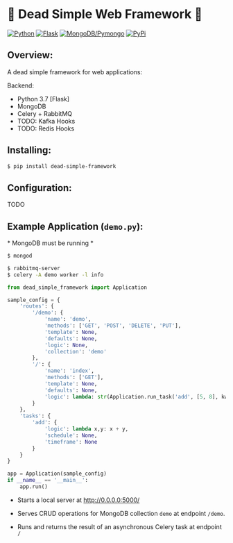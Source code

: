 # 🙈 Dead Simple Web Framework 🙉

[![Python](https://img.shields.io/badge/Python-3.5.7+-blue.svg)](https://www.python.org/downloads/)
[![Flask](https://img.shields.io/badge/Flask-1.1.1-yellow.svg)](https://flask.palletsprojects.com/en/1.1.x/)
[![MongoDB/Pymongo](https://img.shields.io/badge/MongoDB-4.2-green.svg)](https://docs.mongodb.com/drivers/pymongo)
[![PyPi](https://img.shields.io/badge/View%20On-PyPi-orange.svg)](https://pypi.org/project/dead-simple-framework/)


## Overview:

A dead simple framework for web applications:

Backend:

- Python 3.7 [Flask]
- MongoDB
- Celery + RabbitMQ
- TODO: Kafka Hooks
- TODO: Redis Hooks

## Installing:

```sh
$ pip install dead-simple-framework
```


## Configuration:

TODO

## Example Application (`demo.py`):
\* MongoDB must be running *
```sh
$ mongod
```


```sh
$ rabbitmq-server
$ celery -A demo worker -l info
```

```python
from dead_simple_framework import Application

sample_config = {
    'routes': {
        '/demo': {
            'name': 'demo',
            'methods': ['GET', 'POST', 'DELETE', 'PUT'],
            'template': None,
            'defaults': None,
            'logic': None,
            'collection': 'demo'
        },
        '/': {
            'name': 'index',
            'methods': ['GET'],
            'template': None,
            'defaults': None,
            'logic': lambda: str(Application.run_task('add', [5, 8], kwargs={}).get()),
        }
    },
    'tasks': {
        'add': {
            'logic': lambda x,y: x + y,
            'schedule': None,
            'timeframe': None
        }
    }
}

app = Application(sample_config)
if __name__ == '__main__':
    app.run()
```

- Starts a local server at http://0.0.0.0:5000/

- Serves CRUD operations for MongoDB collection `demo` at endpoint `/demo`.

- Runs and returns the result of an asynchronous Celery task at endpoint `/`
